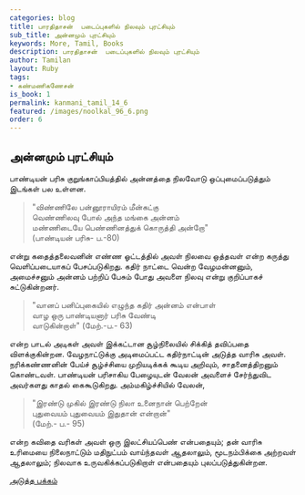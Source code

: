 ```yaml
---
categories: blog
title: பாரதிதாசன்  படைப்புகளில் நிலவும் புரட்சியும்  
sub_title: அன்னமும் புரட்சியும்
keywords: More, Tamil, Books
description: பாரதிதாசன்  படைப்புகளில் நிலவும் புரட்சியும்  
author: Tamilan
layout: Ruby
tags:
- கண்மணிகணேசன்
is_book: 1
permalink: kanmani_tamil_14_6
featured: /images/noolkal_96_6.png
order: 6
---
```



## அன்னமும் புரட்சியும்

பாண்டியன் பரிசு குறுங்காப்பியத்தில் அன்னத்தை நிலவோடு ஒப்புமைப்படுத்தும் இடங்கள் பல உள்ளன.

> "விண்ணிலே பன்னூராயிரம் மீன்கட்கு  
>  வெண்ணிலவு போல் அந்த மங்கை அன்னம்  
>  மண்ணிடையே பெண்ணினத்துக் கொருத்தி அன்றோ"  
>  (பாண்டியன் பரிசு- ப.-80)

என்று கதைத்தலைவனின் எண்ண ஓட்டத்தில் அவள் நிலவை ஒத்தவள் என்ற கருத்து வெளிப்படையாகப் பேசப்படுகிறது. கதிர் நாட்டை வென்ற வேழமன்னனும், அமைச்சனும் அன்னம் பற்றிப் பேசும் போது அவளை நிலவு என்று குறிப்பாகச் சுட்டுகின்றனர்.

> "வானப் பனிப்புகையில் எழுந்த கதிர் அன்னம் என்பாள்  
>  வாழ ஒரு பாண்டியனார் பரிசு வேண்டி  
>  வாடுகின்றாள்" (மேற்.-ப.- 63)

என்ற பாடல் அடிகள் அவள் இக்கட்டான சூழ்நிலையில் சிக்கித் தவிப்பதை விளக்குகின்றன. வேழநாட்டுக்கு அடிமைப்பட்ட கதிர்நாட்டின் அடுத்த வாரிசு அவள். நரிக்கண்ணனின் பேய்ச் சூழ்ச்சியை முறியடிக்கக் கூடிய அறிவும், சாதனைத்திறனும் கொண்டவள். பாண்டியன் பரிசாகிய பேழையுடன் வேலன் அவளைச் சேர்ந்துவிட அவர்களது காதல் கைகூடுகிறது. அம்மகிழ்ச்சியில் வேலன்,

> "இரண்டு முகில் இரண்டு நிலா உனைநான் பெற்றேன்  
>  புதுவையம் புதுவையம் இதுதான் என்றான்"  
>  (மேற்.- ப.- 95)

என்ற கவிதை வரிகள் அவள் ஒரு இலட்சியப்பெண் என்பதையும்; தன் வாரிசு உரிமையை நிலைநாட்டும் மதிநுட்பம் வாய்ந்தவள் ஆதலாலும், மூடநம்பிக்கை அற்றவள் ஆதலாலும்; நிலவாக உருவகிக்கப்படுகிறாள் என்பதையும் புலப்படுத்துகின்றன.

[அடுத்த பக்கம்](kanmani_tamil_14_7)